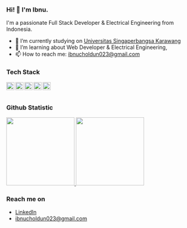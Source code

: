 ### Hi! 👋 I'm Ibnu.

I'm a passionate Full Stack Developer & Electrical Engineering from Indonesia.
- 🔭 I’m currently studying on <a href="https://unsika.ac.id/">Universitas Singaperbangsa Karawang</a>
- 🌱 I’m learning about Web Developer & Electrical Engineering, 
- 📫 How to reach me: ibnucholdun023@gmail.com

### Tech Stack
  <a href="#"><img align="left" alt="JavaScript" title="JavaScript" width="21px" src="https://upload.wikimedia.org/wikipedia/commons/9/99/Unofficial_JavaScript_logo_2.svg" /></a>
  <a href="https://nodejs.org/"><img align="left" alt="NodeJS" title="NodeJS" width="21px" src="https://seeklogo.com/images/N/nodejs-logo-FBE122E377-seeklogo.com.png" /></a>
  <a href="https://reactjs.org/"><img align="left" alt="React" title="React" width="21px" src="https://cdn.worldvectorlogo.com/logos/react-2.svg" /></a>
  <a href="https://www.labcenter.com/"><img align="left" alt="Proteus" title="Proteus" width="21px" src="https://2.bp.blogspot.com/-XsaZsMUD8Pg/WPR6kVhxo8I/AAAAAAAAAhw/xSImpQyf2sErYbQoDtswpwbWyLWaoxMaQCLcB/s1600/logo%2Bproteus.jpg" /></a>
    <a href="https://www.arduino.cc/en/software"><img align="left" alt="React" title="React" width="21px" src="https://www.nesabamedia.com/wp-content/uploads/2019/07/Arduino-IDE-Logo-1.png" /></a>
  <br>
  <br>
  
### Github Statistic
<p align="left">
<a href="https://github.com/ibnucholdun">
  <img height="180em" src="https://github-readme-stats-eight-theta.vercel.app/api?username=ibnucholdun&show_icons=true&theme=algolia&include_all_commits=true&count_private=true"/>
  <img height="180em" src="https://github-readme-stats-eight-theta.vercel.app/api/top-langs/?username=ibnucholdun&layout=compact&langs_count=8&theme=algolia"/>
</a>
</p>

### Reach me on
- <a href="https://www.linkedin.com/in/ibnu-choldun-19904322a">LinkedIn</a>
- ibnucholdun023@gmail.com
